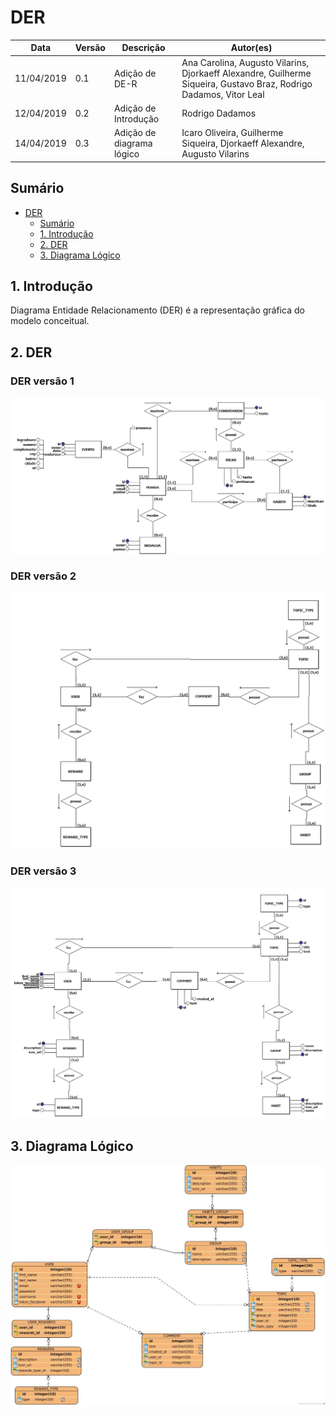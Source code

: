 # DER
| **Data** | **Versão** | **Descrição** | **Autor(es)** |
|---|---|---|---|
|11/04/2019 | 0.1 | Adição de DE-R | Ana Carolina, Augusto Vilarins, Djorkaeff Alexandre, Guilherme Siqueira, Gustavo Braz, Rodrigo Dadamos,  Vitor Leal |
|12/04/2019 | 0.2 | Adição de Introdução |  Rodrigo Dadamos |
|14/04/2019 | 0.3 | Adição de diagrama lógico |  Icaro Oliveira, Guilherme Siqueira, Djorkaeff Alexandre, Augusto Vilarins |

## Sumário
- [DER](#der)
  - [Sumário](#sum%C3%A1rio)
  - [1. Introdução](#1-introdu%C3%A7%C3%A3o)
  - [2. DER](#2-der)
  - [3. Diagrama Lógico](#3-diagrama-l%C3%B3gico)


## 1. Introdução
Diagrama Entidade Relacionamento (DER) é a representação gráfica do modelo conceitual.

## 2. DER

### DER versão 1

![der](../assets/img/banco/der-v1.png)

### DER versão 2

![der](../assets/img/banco/der_v3.jpg)

### DER versão 3

![der](../assets/img/banco/der_v5.jpg)

## 3. Diagrama Lógico

![logico-1](../assets/img/banco/der_v2.jpg)
